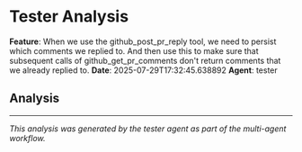 # Tester Analysis

**Feature**: When we use the github_post_pr_reply tool, we need to persist which comments we replied to. And then use this to make sure that subsequent calls of github_get_pr_comments don't return comments that we already replied to.
**Date**: 2025-07-29T17:32:45.638892
**Agent**: tester

## Analysis



---
*This analysis was generated by the tester agent as part of the multi-agent workflow.*
